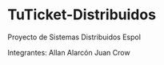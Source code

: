 # TuTicket-Distribuidos

Proyecto de Sistemas Distribuidos Espol

Integrantes:
Allan Alarcón
Juan Crow

